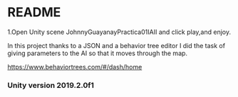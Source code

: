 # README #

1.Open Unity scene JohnnyGuayanayPractica01IAII and click play,and enjoy.

In this project thanks to a JSON and a behavior tree editor I did the task of giving parameters to the AI so that it moves through the map.

https://www.behaviortrees.com/#/dash/home


### Unity version 2019.2.0f1 ###
